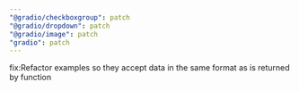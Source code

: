 ```yaml
---
"@gradio/checkboxgroup": patch
"@gradio/dropdown": patch
"@gradio/image": patch
"gradio": patch
---
```


fix:Refactor examples so they accept data in the same format as is returned by function
